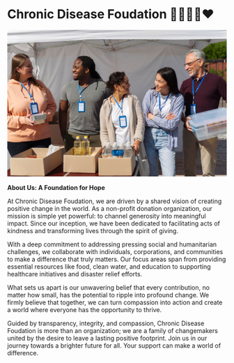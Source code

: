 # Chronic Disease Foudation 👨‍👩‍👧‍👦❤️

<img src="./images/different-people-doing-volunteer-work.jpg/">

**About Us: A Foundation for Hope**

At Chronic Disease Foudation, we are driven by a shared vision of creating positive change in the world. As a non-profit donation organization, our mission is simple yet powerful: to channel generosity into meaningful impact. Since our inception, we have been dedicated to facilitating acts of kindness and transforming lives through the spirit of giving.

With a deep commitment to addressing pressing social and humanitarian challenges, we collaborate with individuals, corporations, and communities to make a difference that truly matters. Our focus areas span from providing essential resources like food, clean water, and education to supporting healthcare initiatives and disaster relief efforts.

What sets us apart is our unwavering belief that every contribution, no matter how small, has the potential to ripple into profound change. We firmly believe that together, we can turn compassion into action and create a world where everyone has the opportunity to thrive.

Guided by transparency, integrity, and compassion, Chronic Disease Foudation is more than an organization; we are a family of changemakers united by the desire to leave a lasting positive footprint. Join us in our journey towards a brighter future for all. Your support can make a world of difference.